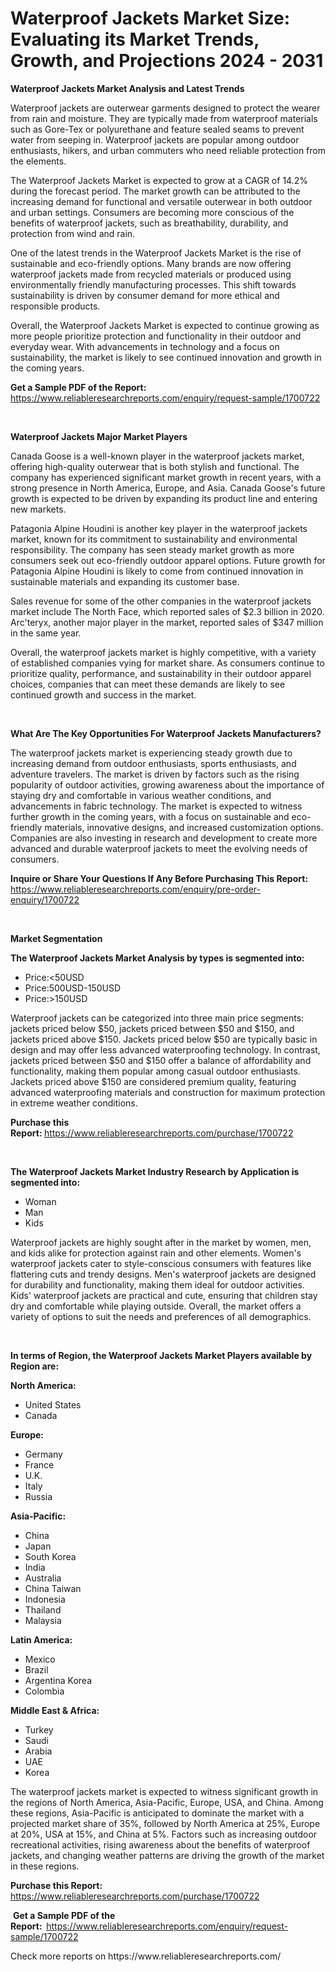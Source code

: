 <p><h1>Waterproof Jackets Market Size: Evaluating its Market Trends, Growth, and Projections 2024 - 2031</h1></p><p><strong>Waterproof Jackets Market Analysis and Latest Trends</strong></p>
<p><p>Waterproof jackets are outerwear garments designed to protect the wearer from rain and moisture. They are typically made from waterproof materials such as Gore-Tex or polyurethane and feature sealed seams to prevent water from seeping in. Waterproof jackets are popular among outdoor enthusiasts, hikers, and urban commuters who need reliable protection from the elements.</p><p>The Waterproof Jackets Market is expected to grow at a CAGR of 14.2% during the forecast period. The market growth can be attributed to the increasing demand for functional and versatile outerwear in both outdoor and urban settings. Consumers are becoming more conscious of the benefits of waterproof jackets, such as breathability, durability, and protection from wind and rain.</p><p>One of the latest trends in the Waterproof Jackets Market is the rise of sustainable and eco-friendly options. Many brands are now offering waterproof jackets made from recycled materials or produced using environmentally friendly manufacturing processes. This shift towards sustainability is driven by consumer demand for more ethical and responsible products.</p><p>Overall, the Waterproof Jackets Market is expected to continue growing as more people prioritize protection and functionality in their outdoor and everyday wear. With advancements in technology and a focus on sustainability, the market is likely to see continued innovation and growth in the coming years.</p></p>
<p><strong>Get a Sample PDF of the Report:&nbsp;</strong> <a href="https://www.reliableresearchreports.com/enquiry/request-sample/1700722">https://www.reliableresearchreports.com/enquiry/request-sample/1700722</a></p>
<p>&nbsp;</p>
<p><strong>Waterproof Jackets Major Market Players</strong></p>
<p><p>Canada Goose is a well-known player in the waterproof jackets market, offering high-quality outerwear that is both stylish and functional. The company has experienced significant market growth in recent years, with a strong presence in North America, Europe, and Asia. Canada Goose's future growth is expected to be driven by expanding its product line and entering new markets.</p><p>Patagonia Alpine Houdini is another key player in the waterproof jackets market, known for its commitment to sustainability and environmental responsibility. The company has seen steady market growth as more consumers seek out eco-friendly outdoor apparel options. Future growth for Patagonia Alpine Houdini is likely to come from continued innovation in sustainable materials and expanding its customer base.</p><p>Sales revenue for some of the other companies in the waterproof jackets market include The North Face, which reported sales of $2.3 billion in 2020. Arc'teryx, another major player in the market, reported sales of $347 million in the same year.</p><p>Overall, the waterproof jackets market is highly competitive, with a variety of established companies vying for market share. As consumers continue to prioritize quality, performance, and sustainability in their outdoor apparel choices, companies that can meet these demands are likely to see continued growth and success in the market.</p></p>
<p>&nbsp;</p>
<p><strong>What Are The Key Opportunities For Waterproof Jackets Manufacturers?</strong></p>
<p><p>The waterproof jackets market is experiencing steady growth due to increasing demand from outdoor enthusiasts, sports enthusiasts, and adventure travelers. The market is driven by factors such as the rising popularity of outdoor activities, growing awareness about the importance of staying dry and comfortable in various weather conditions, and advancements in fabric technology. The market is expected to witness further growth in the coming years, with a focus on sustainable and eco-friendly materials, innovative designs, and increased customization options. Companies are also investing in research and development to create more advanced and durable waterproof jackets to meet the evolving needs of consumers.</p></p>
<p><strong>Inquire or Share Your Questions If Any Before Purchasing This Report:</strong> <a href="https://www.reliableresearchreports.com/enquiry/pre-order-enquiry/1700722">https://www.reliableresearchreports.com/enquiry/pre-order-enquiry/1700722</a></p>
<p>&nbsp;</p>
<p><strong>Market Segmentation</strong></p>
<p><strong>The Waterproof Jackets Market Analysis by types is segmented into:</strong></p>
<p><ul><li>Price:<50USD</li><li>Price:500USD-150USD</li><li>Price:>150USD</li></ul></p>
<p><p>Waterproof jackets can be categorized into three main price segments: jackets priced below $50, jackets priced between $50 and $150, and jackets priced above $150. Jackets priced below $50 are typically basic in design and may offer less advanced waterproofing technology. In contrast, jackets priced between $50 and $150 offer a balance of affordability and functionality, making them popular among casual outdoor enthusiasts. Jackets priced above $150 are considered premium quality, featuring advanced waterproofing materials and construction for maximum protection in extreme weather conditions.</p></p>
<p><strong>Purchase this Report:&nbsp;</strong><a href="https://www.reliableresearchreports.com/purchase/1700722">https://www.reliableresearchreports.com/purchase/1700722</a></p>
<p>&nbsp;</p>
<p><strong>The Waterproof Jackets Market Industry Research by Application is segmented into:</strong></p>
<p><ul><li>Woman</li><li>Man</li><li>Kids</li></ul></p>
<p><p>Waterproof jackets are highly sought after in the market by women, men, and kids alike for protection against rain and other elements. Women's waterproof jackets cater to style-conscious consumers with features like flattering cuts and trendy designs. Men's waterproof jackets are designed for durability and functionality, making them ideal for outdoor activities. Kids' waterproof jackets are practical and cute, ensuring that children stay dry and comfortable while playing outside. Overall, the market offers a variety of options to suit the needs and preferences of all demographics.</p></p>
<p>&nbsp;</p>
<p><strong>In terms of Region, the Waterproof Jackets Market Players available by Region are:</strong></p>
<p>
    <p> <strong> North America: </strong>
        <ul>
            <li>United States</li>
            <li>Canada</li>
        </ul>
        </p> 
    <p> <strong> Europe: </strong>
        <ul>
            <li>Germany</li>
            <li>France</li>
            <li>U.K.</li>
            <li>Italy</li>
            <li>Russia</li>
        </ul>
        </p> 
    <p> <strong> Asia-Pacific: </strong>
        <ul>
            <li>China</li>
            <li>Japan</li>
            <li>South Korea</li>
            <li>India</li>
            <li>Australia</li>
            <li>China Taiwan</li>
            <li>Indonesia</li>
            <li>Thailand</li>
            <li>Malaysia</li>
        </ul>
        </p> 
    <p> <strong> Latin America: </strong>
        <ul>
            <li>Mexico</li>
            <li>Brazil</li>
            <li>Argentina Korea</li>
            <li>Colombia</li>
        </ul>
        </p> 
    <p> <strong> Middle East & Africa: </strong>
        <ul>
            <li>Turkey</li>
            <li>Saudi</li>
            <li>Arabia</li>
            <li>UAE</li>
            <li>Korea</li>
        </ul>
    </p>
    </p>
<p><p>The waterproof jackets market is expected to witness significant growth in the regions of North America, Asia-Pacific, Europe, USA, and China. Among these regions, Asia-Pacific is anticipated to dominate the market with a projected market share of 35%, followed by North America at 25%, Europe at 20%, USA at 15%, and China at 5%. Factors such as increasing outdoor recreational activities, rising awareness about the benefits of waterproof jackets, and changing weather patterns are driving the growth of the market in these regions.</p></p>
<p><strong>Purchase this Report: </strong><a href="https://www.reliableresearchreports.com/purchase/1700722">https://www.reliableresearchreports.com/purchase/1700722</a></p>
<p>&nbsp;<strong>Get a Sample PDF of the Report:&nbsp;&nbsp;</strong><a href="https://www.reliableresearchreports.com/enquiry/request-sample/1700722">https://www.reliableresearchreports.com/enquiry/request-sample/1700722</a></p>
<p><strong></strong></p>
<p>Check more reports on https://www.reliableresearchreports.com/</p>